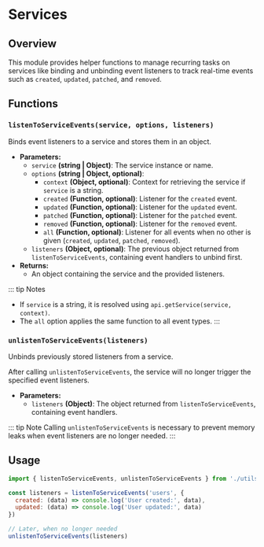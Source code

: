# Services

## Overview

This module provides helper functions to manage recurring tasks on services like binding and unbinding event listeners to track real-time events such as `created`, `updated`, `patched`, and `removed`.

## Functions

### `listenToServiceEvents(service, options, listeners)`

Binds event listeners to a service and stores them in an object.

- **Parameters:**
  - `service` **(string | Object)**: The service instance or name.
  - `options` **(string | Object, optional)**:
    - `context` **(Object, optional)**: Context for retrieving the service if `service` is a string.
    - `created` **(Function, optional)**: Listener for the `created` event.
    - `updated` **(Function, optional)**: Listener for the `updated` event.
    - `patched` **(Function, optional)**: Listener for the `patched` event.
    - `removed` **(Function, optional)**: Listener for the `removed` event.
    - `all` **(Function, optional)**: Listener for all events when no other is given (`created`, `updated`, `patched`, `removed`).
  - `listeners` **(Object, optional)**: The previous object returned from `listenToServiceEvents`, containing event handlers to unbind first.
- **Returns:**
  - An object containing the service and the provided listeners.
  
::: tip Notes
- If `service` is a string, it is resolved using `api.getService(service, context)`.
- The `all` option applies the same function to all event types.
:::

### `unlistenToServiceEvents(listeners)`

Unbinds previously stored listeners from a service. 

After calling `unlistenToServiceEvents`, the service will no longer trigger the specified event listeners.

- **Parameters:**
  - `listeners` **(Object)**: The object returned from `listenToServiceEvents`, containing event handlers.

::: tip Note
Calling `unlistenToServiceEvents` is necessary to prevent memory leaks when event listeners are no longer needed.
:::

## Usage

```javascript
import { listenToServiceEvents, unlistenToServiceEvents } from './utils'

const listeners = listenToServiceEvents('users', {
  created: (data) => console.log('User created:', data),
  updated: (data) => console.log('User updated:', data)
})

// Later, when no longer needed
unlistenToServiceEvents(listeners)
```